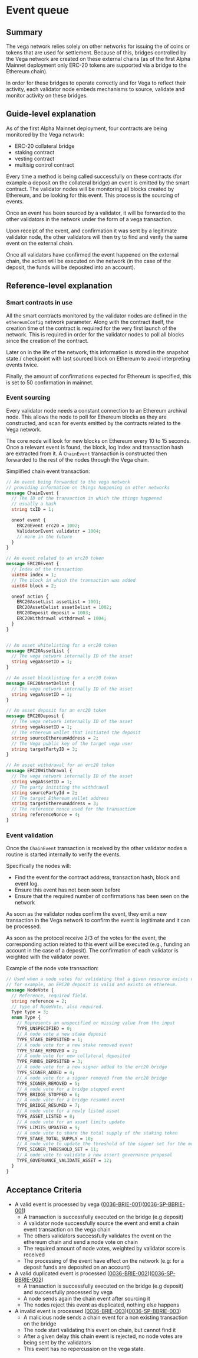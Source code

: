 # Event queue

## Summary

The vega network relies solely on other networks for issuing the of coins or tokens that are used for settlement. Because of this, bridges controlled by the Vega network are created on these external chains (as of the first Alpha Mainnet deployment only ERC-20 tokens are supported via a bridge to the Ethereum chain).

In order for these bridges to operate correctly and for Vega to reflect their activity, each validator node embeds mechanisms to source, validate and monitor activity on these bridges.

## Guide-level explanation

As of the first Alpha Mainnet deployment, four contracts are being monitored by the Vega network:

- ERC-20 collateral bridge
- staking contract
- vesting contract
- multisig control contract

Every time a method is being called successfully on these contracts (for example a deposit on the collateral bridge) an event is emitted by the smart contract. The validator nodes will be monitoring all blocks created by Ethereum, and be looking for this event. This process is the sourcing of events.

Once an event has been sourced by a validator, it will be forwarded to the other validators in the network under the form of a vega transaction.

Upon receipt of the event, and confirmation it was sent by a legitimate validator node, the other validators will then try to find and verify the same event on the external chain.

Once all validators have confirmed the event happened on the external chain, the action will be executed on the network (in the case of the deposit, the funds will be deposited into an account).

## Reference-level explanation

### Smart contracts in use

All the smart contracts monitored by the validator nodes are defined in the `ethereumConfig` network parameter. Along with the contract itself, the creation time of the contract is required for the very first launch of the network. This is required in order for the validator nodes to poll all blocks since the creation of the contract.

Later on in the life of the network, this information is stored in the snapshot state / checkpoint with last sourced block on Ethereum to avoid interpreting events twice.

Finally, the amount of confirmations expected for Ethereum is specified, this is set to 50 confirmation in mainnet.

### Event sourcing

Every validator node needs a constant connection to an Ethereum archival node. This allows the node to poll for Ethereum blocks as they are constructed, and scan for events emitted by the contracts related to the Vega network.

The core node will look for new blocks on Ethereum every 10 to 15 seconds. Once a relevant event is found, the block, log index and transaction hash are extracted from it. A `ChainEvent` transaction is constructed then forwarded to the rest of the nodes through the Vega chain.

Simplified chain event transaction:

```proto
// An event being forwarded to the vega network
// providing information on things happening on other networks
message ChainEvent {
  // The ID of the transaction in which the things happened
  // usually a hash
  string txID = 1;

  oneof event {
    ERC20Event erc20 = 1002;
    ValidatorEvent validator = 1004;
    // more in the future
  }
}

// An event related to an erc20 token
message ERC20Event {
  // Index of the transaction
  uint64 index = 1;
  // The block in which the transaction was added
  uint64 block = 2;

  oneof action {
    ERC20AssetList assetList = 1001;
    ERC20AssetDelist assetDelist = 1002;
    ERC20Deposit deposit = 1003;
    ERC20Withdrawal withdrawal = 1004;
  }
}


// An asset whitelisting for a erc20 token
message ERC20AssetList {
  // The vega network internally ID of the asset
  string vegaAssetID = 1;
}

// An asset blacklisting for a erc20 token
message ERC20AssetDelist {
  // The vega network internally ID of the asset
  string vegaAssetID = 1;
}

// An asset deposit for an erc20 token
message ERC20Deposit {
  // The vega network internally ID of the asset
  string vegaAssetID = 1;
  // The ethereum wallet that initiated the deposit
  string sourceEthereumAddress = 2;
  // The Vega public key of the target vega user
  string targetPartyID = 3;
}

// An asset withdrawal for an erc20 token
message ERC20Withdrawal {
  // The vega network internally ID of the asset
  string vegaAssetID = 1;
  // The party inititing the withdrawal
  string sourcePartyId = 2;
  // The target Ethereum wallet address
  string targetEthereumAddress = 3;
  // The reference nonce used for the transaction
  string referenceNonce = 4;
}
```

### Event validation

Once the `ChainEvent` transaction is received by the other validator nodes a routine is started internally to verify the events.

Specifically the nodes will:

- Find the event for the contract address, transaction hash, block and event log.
- Ensure this event has not been seen before
- Ensure that the required number of confirmations has been seen on the network

As soon as the validator nodes confirm the event, they emit a new transaction in the Vega network to confirm the event is legitimate and it can be processed.

As soon as the protocol receive 2/3 of the votes for the event, the corresponding action related to this event will be executed (e.g., funding an account in the case of a deposit). The confirmation of each validator is weighted with the validator power.

Example of the node vote transaction:

```proto
// Used when a node votes for validating that a given resource exists or is valid,
// for example, an ERC20 deposit is valid and exists on ethereum.
message NodeVote {
  // Reference, required field.
  string reference = 2;
  // type of NodeVote, also required.
  Type type = 3;
  enum Type {
    // Represents an unspecified or missing value from the input
    TYPE_UNSPECIFIED = 0;
    // A node vote a new stake deposit
    TYPE_STAKE_DEPOSITED = 1;
    // A node vote for a new stake removed event
    TYPE_STAKE_REMOVED = 2;
    // A node vote for new collateral deposited
    TYPE_FUNDS_DEPOSITED = 3;
    // A node vote for a new signer added to the erc20 bridge
    TYPE_SIGNER_ADDED = 4;
    // A node vote for a signer removed from the erc20 bridge
	TYPE_SIGNER_REMOVED = 5;
    // A node vote for a bridge stopped event
    TYPE_BRIDGE_STOPPED = 6;
    // A node vote for a bridge resumed event
    TYPE_BRIDGE_RESUMED = 7;
    // A node vote for a newly listed asset
    TYPE_ASSET_LISTED = 8;
    // A node vote for an asset limits update
    TYPE_LIMITS_UPDATED = 9;
    // A node vote to share the total supply of the staking token
    TYPE_STAKE_TOTAL_SUPPLY = 10;
    // A node vote to update the threshold of the signer set for the multisig contract
    TYPE_SIGNER_THRESHOLD_SET = 11;
    // A node vote to validate a new assert governance proposal
    TYPE_GOVERNANCE_VALIDATE_ASSET = 12;
  }
}
```

## Acceptance Criteria

- A valid event is processed by vega (<a name="0036-BRIE-001" href="#0036-BRIE-001">0036-BRIE-001</a>)(<a name="0036-SP-BRIE-001" href="#0036-SP-BBRIE-001">0036-SP-BBRIE-001</a>)
  - A transaction is successfully executed on the bridge (e.g deposit)
  - A validator node successfully source the event and emit a chain event transaction on the vega chain
  - The others validators successfully validates the event on the ethereum chain and send a node vote on chain
  - The required amount of node votes, weighted by validator score is received
  - The processing of the event have effect on the network (e.g: for a deposit funds are deposited on an account)
- A valid duplicated event is processed (<a name="0036-BRIE-002" href="#0036-BRIE-002">0036-BRIE-002</a>)(<a name="0036-SP-BBRIE-002" href="#0036-SP-BBRIE-002">0036-SP-BBRIE-002</a>)
  - A transaction is successfully executed on the bridge (e.g deposit) and successfully processed by vega
  - A node sends again the chain event after sourcing it
  - The nodes reject this event as duplicated, nothing else happens
- A invalid event is processed (<a name="0036-BRIE-003" href="#0036-BRIE-003">0036-BRIE-003</a>)(<a name="0036-SP-BBRIE-003" href="#0036-SP-BBRIE-003">0036-SP-BBRIE-003</a>)
  - A malicious node sends a chain event for a non existing transaction on the bridge
  - The node start validating this event on chain, but cannot find it
  - After a given delay this chain event is rejected, no node votes are being sent by the validators
  - This event has no repercussion on the vega state.
